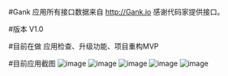 #Gank
应用所有接口数据来自 http://Gank.io  感谢代码家提供接口。

#版本
V1.0

#目前在做 
应用检查、升级功能、项目重构MVP

#目前应用截图
![image](https://github.com/leftcoding/GankLy/raw/master/art/img_1.png)
![image](https://github.com/leftcoding/GankLy/raw/master/art/img_2.png)
![image](https://github.com/leftcoding/GankLy/raw/master/art/img_3.png)
![image](https://github.com/leftcoding/GankLy/raw/master/art/img_4.png)
![image](https://github.com/leftcoding/GankLy/raw/master/art/img_5.png)
